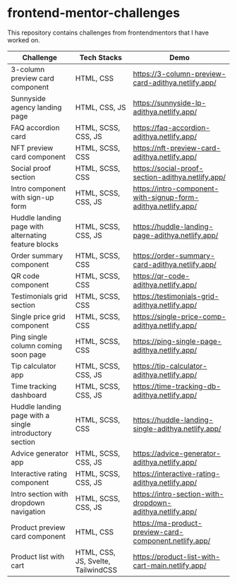# frontend-mentor-challenges
This repository contains challenges from frontendmentors that I have worked on.

| Challenge                                              | Tech Stacks         | Demo                                                          |
|--------------------------------------------------------|---------------------|---------------------------------------------------------------|
| 3-column preview card component                        | HTML, CSS           | https://3-column-preview-card-adithya.netlify.app/            |
| Sunnyside agency landing page                          | HTML, CSS, JS       | https://sunnyside-lp-adithya.netlify.app/                     |
| FAQ accordion card                                     | HTML, SCSS, CSS, JS | https://faq-accordion-adithya.netlify.app/                    |
| NFT preview card component                             | HTML, SCSS, CSS     | https://nft-preview-card-adithya.netlify.app/                 |
| Social proof section                                   | HTML, SCSS, CSS     | https://social-proof-section-adithya.netlify.app/             |
| Intro component with sign-up form                      | HTML, SCSS, CSS, JS | https://intro-component-with-signup-form-adithya.netlify.app/ |
| Huddle landing page with alternating feature blocks    | HTML, SCSS, CSS, JS | https://huddle-landing-page-adithya.netlify.app/              |
| Order summary component                                | HTML, SCSS, CSS     | https://order-summary-card-adithya.netlify.app/               |
| QR code component                                      | HTML, SCSS, CSS     | https://qr-code-adithya.netlify.app/                          |
| Testimonials grid section                              | HTML, SCSS, CSS     | https://testimonials-grid-adithya.netlify.app/                |
| Single price grid component                            | HTML, SCSS, CSS     | https://single-price-comp-adithya.netlify.app/                |
| Ping single column coming soon page                    | HTML, SCSS, CSS     | https://ping-single-page-adithya.netlify.app/                 |
| Tip calculator app                                     | HTML, SCSS, CSS, JS | https://tip-calculator-adithya.netlify.app/                   |
| Time tracking dashboard                                | HTML, SCSS, CSS, JS | https://time-tracking-db-adithya.netlify.app/                 |
| Huddle landing page with a single introductory section | HTML, SCSS, CSS     | https://huddle-landing-single-adithya.netlify.app/            |
| Advice generator app                                   | HTML, SCSS, CSS, JS | https://advice-generator-adithya.netlify.app/                 |
| Interactive rating component                           | HTML, SCSS, CSS, JS | https://interactive-rating-adithya.netlify.app/               |
| Intro section with dropdown navigation                 | HTML, SCSS, CSS, JS | https://intro-section-with-dropdown-adithya.netlify.app/      |
| Product preview card component                         | HTML, CSS           | https://ma-product-preview-card-component.netlify.app/        |
| Product list with cart                                 | HTML, CSS, JS, Svelte, TailwindCSS | https://product-list-with-cart-main.netlify.app/ |
